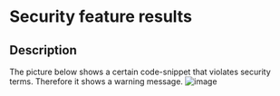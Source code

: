 # Security feature results
## Description
The picture below shows a certain code-snippet that violates security terms. Therefore it shows a warning message.
![image](https://github.com/user-attachments/assets/b50009ec-9f83-49d2-aa2f-8d29bcfe38af)
